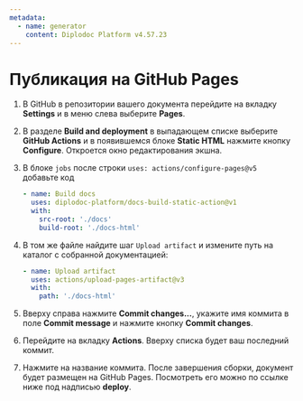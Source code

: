 ```yaml
---
metadata:
  - name: generator
    content: Diplodoc Platform v4.57.23
---
```

# Публикация на GitHub Pages

1. В GitHub в репозитории вашего документа перейдите на вкладку **Settings** и в меню слева выберите **Pages**.

2. В разделе **Build and deployment** в выпадающем списке выберите **GitHub Actions** и в появившемся блоке **Static HTML** нажмите кнопку **Configure**. Откроется окно редактирования экшна.

3. В блоке `jobs` после строки `uses: actions/configure-pages@v5` добавьте код

    ```yaml
    - name: Build docs
      uses: diplodoc-platform/docs-build-static-action@v1
      with:
        src-root: './docs'
        build-root: './docs-html'
    ```

4. В том же файле найдите шаг `Upload artifact` и измените путь на каталог с собранной документацией:

    ```yaml
    - name: Upload artifact
      uses: actions/upload-pages-artifact@v3
      with:
        path: './docs-html'
    ```

5. Вверху справа нажмите **Commit changes...**, укажите имя коммита в поле **Commit message** и нажмите кнопку **Commit changes**.

6. Перейдите на вкладку **Actions**. Вверху списка будет ваш последний коммит.

7. Нажмите на название коммита. После завершения сборки, документ будет размещен на GitHub Pages. Посмотреть его можно по ссылке ниже под надписью **deploy**.
